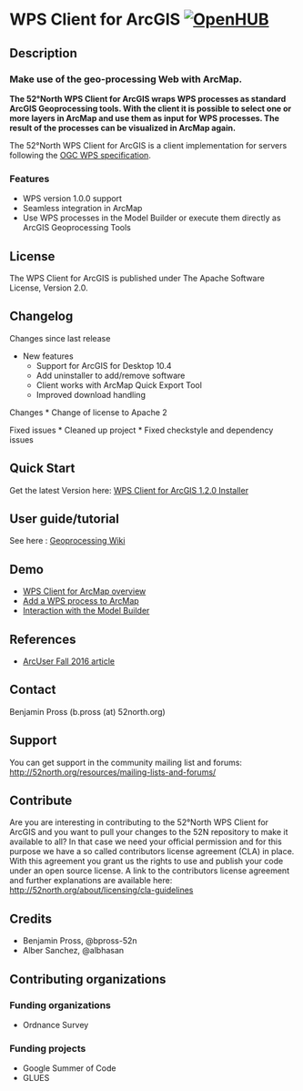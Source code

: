 # WPS Client for ArcGIS [![OpenHUB](https://www.openhub.net/p/wps-arcmap-client/widgets/project_thin_badge.gif)](https://www.openhub.net/p/wps-arcmap-client)

## Description
### Make use of the geo-processing Web with ArcMap. 

**The 52°North WPS Client for ArcGIS wraps WPS processes as standard ArcGIS Geoprocessing tools. With the client it is possible to select one or more layers in ArcMap and use them as input for WPS processes. The result of the processes can be visualized in ArcMap again.**

The 52°North WPS Client for ArcGIS is a client implementation for servers following the [OGC WPS specification](http://www.opengeospatial.org/standards/wps). 

### Features

 * WPS version 1.0.0 support
 * Seamless integration in ArcMap
 * Use WPS processes in the Model Builder or execute them directly as ArcGIS Geoprocessing Tools

## License

The WPS Client for ArcGIS is published under The Apache Software License, Version 2.0. 

## Changelog

Changes since last release
  * New features
    * Support for ArcGIS for Desktop 10.4
    * Add uninstaller to add/remove software 
    * Client works with ArcMap Quick Export Tool
    * Improved download handling
  
 Changes
    * Change of license to Apache 2
  
 Fixed issues
    * Cleaned up project
    * Fixed checkstyle and dependency issues

## Quick Start

Get the latest Version here: [WPS Client for ArcGIS 1.2.0 Installer](http://52north.org/downloads/send/128-extensibleclient/506-wps-arcmap-client-1-2-0-setup-xe)

## User guide/tutorial

See here : [Geoprocessing Wiki](https://wiki.52north.org/Geoprocessing/ExtensibleClient)

## Demo

* [WPS Client for ArcMap overview](https://www.youtube.com/watch?v=y5VzPkrEoPw)
* [Add a WPS process to ArcMap](https://www.youtube.com/watch?v=k0UhD1vr-cg)
* [Interaction with the Model Builder ](https://www.youtube.com/watch?v=SkuLOJAav3k)

## References

* [ArcUser Fall 2016 article](http://www.esri.com/esri-news/arcuser/fall-2016/sharing-geoprocessing-tools-via-the-web)

## Contact

Benjamin Pross (b.pross (at) 52north.org)

## Support

You can get support in the community mailing list and forums:
http://52north.org/resources/mailing-lists-and-forums/

## Contribute

Are you are interesting in contributing to the 52°North WPS Client for ArcGIS and you want to pull your changes to the 52N repository to make it available to all?
In that case we need your official permission and for this purpose we have a so called contributors license agreement (CLA) in place. With this agreement you grant us the rights to use and publish your code under an open source license.
A link to the contributors license agreement and further explanations are available here:
http://52north.org/about/licensing/cla-guidelines

## Credits

 * Benjamin Pross, @bpross-52n
 * Alber Sanchez, @albhasan

## Contributing organizations

### Funding organizations

 * Ordnance Survey
 
### Funding projects

 * Google Summer of Code
 * GLUES
